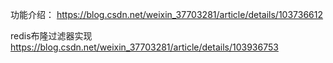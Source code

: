 功能介绍：
https://blog.csdn.net/weixin_37703281/article/details/103736612

redis布隆过滤器实现
https://blog.csdn.net/weixin_37703281/article/details/103936753